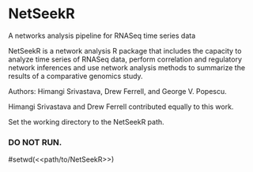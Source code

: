 # NetSeekR
A networks analysis pipeline for RNASeq time series data

NetSeekR is a network analysis R package that includes the capacity to analyze time series of RNASeq data, perform correlation and regulatory network inferences and use network analysis methods to summarize the results of a comparative genomics study. 

Authors: Himangi Srivastava, Drew Ferrell, and George V. Popescu.

Himangi Srivastava and Drew Ferrell contributed equally to this work.

Set the working directory to the NetSeekR path.

### DO NOT RUN.
#setwd(<<path/to/NetSeekR>>)
###
